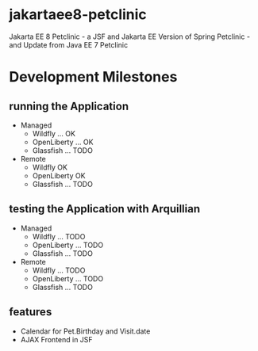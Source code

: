 # jakartaee8-petclinic
Jakarta EE 8 Petclinic -  a JSF and Jakarta EE Version of Spring Petclinic -  and Update from Java EE 7 Petclinic

# Development Milestones

## running the Application
* Managed
    * Wildfly ... OK
    * OpenLiberty ... OK
    * Glassfish ... TODO
* Remote
    * Wildfly OK
    * OpenLiberty OK
    * Glassfish ... TODO
    
## testing the Application with Arquillian
* Managed
    * Wildfly ... TODO
    * OpenLiberty ... TODO
    * Glassfish ... TODO
* Remote
    * Wildfly ... TODO
    * OpenLiberty ... TODO
    * Glassfish ... TODO
    
## features
* Calendar for Pet.Birthday and Visit.date
* AJAX Frontend in JSF

